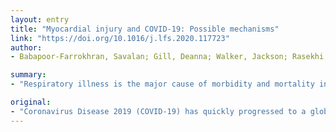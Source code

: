 ```yaml
---
layout: entry
title: "Myocardial injury and COVID-19: Possible mechanisms"
link: "https://doi.org/10.1016/j.lfs.2020.117723"
author:
- Babapoor-Farrokhran, Savalan; Gill, Deanna; Walker, Jackson; Rasekhi, Roozbeh Tarighati; Bozorgnia, Behnam; Amanullah, Aman

summary:
- "Respiratory illness is the major cause of morbidity and mortality in patients with the disease spectrum ranging from asymptomatic subclinical infection to severe pneumonia progressing to acute respiratory distress syndrome. There is growing evidence describing pathophysiological resemblance of SARS-CoV-2 infection with other coronavirus infections."

original:
- "Coronavirus Disease 2019 (COVID-19) has quickly progressed to a global health emergency. Respiratory illness is the major cause of morbidity and mortality in these patients with the disease spectrum ranging from asymptomatic subclinical infection, to severe pneumonia progressing to acute respiratory distress syndrome. There is growing evidence describing pathophysiological resemblance of SARS-CoV-2 infection with other coronavirus infections such as Severe Acute Respiratory Syndrome coronavirus and Middle East Respiratory Syndrome coronavirus (MERS-CoV). Angiotensin Converting Enzyme-2 receptors play a pivotal role in the pathogenesis of the virus. Disruption of this receptor leads to cardiomyopathy, cardiac dysfunction, and heart failure. Patients with cardiovascular disease are more likely to be infected with SARS-CoV-2 and they are more likely to develop severe symptoms. Hypertension, arrhythmia, cardiomyopathy and coronary heart disease are amongst major cardiovascular disease comorbidities seen in severe cases of COVID-19. There is growing literature exploring cardiac involvement in SARS-CoV-2. Myocardial injury is one of the important pathogenic features of COVID-19. As a surrogate for myocardial injury, multiple studies have shown increased cardiac biomarkers mainly cardiac troponins I and T in the infected patients especially those with severe disease. Myocarditis is depicted as another cause of morbidity amongst COVID-19 patients. The exact mechanisms of how SARS-CoV-2 can cause myocardial injury are not clearly understood. The proposed mechanisms of myocardial injury are direct damage to the cardiomyocytes, systemic inflammation, myocardial interstitial fibrosis, interferon mediated immune response, exaggerated cytokine response by Type 1 and 2 helper T cells, in addition to coronary plaque destabilization, and hypoxia."
---
```


